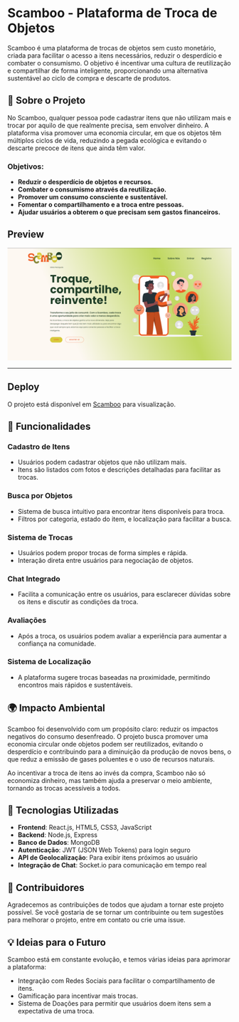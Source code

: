 # Scamboo - Plataforma de Troca de Objetos

Scamboo é uma plataforma de trocas de objetos sem custo monetário, criada para facilitar o acesso a itens necessários, reduzir o desperdício e combater o consumismo. O objetivo é incentivar uma cultura de reutilização e compartilhar de forma inteligente, proporcionando uma alternativa sustentável ao ciclo de compra e descarte de produtos.

## 🚀 Sobre o Projeto

No Scamboo, qualquer pessoa pode cadastrar itens que não utilizam mais e trocar por aquilo de que realmente precisa, sem envolver dinheiro. A plataforma visa promover uma economia circular, em que os objetos têm múltiplos ciclos de vida, reduzindo a pegada ecológica e evitando o descarte precoce de itens que ainda têm valor.

### Objetivos:
- **Reduzir o desperdício de objetos e recursos.**
- **Combater o consumismo através da reutilização.**
- **Promover um consumo consciente e sustentável.**
- **Fomentar o compartilhamento e a troca entre pessoas.**
- **Ajudar usuários a obterem o que precisam sem gastos financeiros.**

## Preview

![Scamboo](https://github.com/sthrmzy/Scamboo/blob/main/image/3778BDEC-D8F7-4881-B58D-9ABCCA10C6BF.png)

---
## Deploy

O projeto está disponível em [
Scamboo](https://sthrmzy.github.io/Scamboo/) para visualização.


## 🌱 Funcionalidades

### **Cadastro de Itens**
- Usuários podem cadastrar objetos que não utilizam mais.
- Itens são listados com fotos e descrições detalhadas para facilitar as trocas.

### **Busca por Objetos**
- Sistema de busca intuitivo para encontrar itens disponíveis para troca.
- Filtros por categoria, estado do item, e localização para facilitar a busca.

### **Sistema de Trocas**
- Usuários podem propor trocas de forma simples e rápida.
- Interação direta entre usuários para negociação de objetos.

### **Chat Integrado**
- Facilita a comunicação entre os usuários, para esclarecer dúvidas sobre os itens e discutir as condições da troca.

### **Avaliações**
- Após a troca, os usuários podem avaliar a experiência para aumentar a confiança na comunidade.

### **Sistema de Localização**
- A plataforma sugere trocas baseadas na proximidade, permitindo encontros mais rápidos e sustentáveis.

## 🌍 Impacto Ambiental

Scamboo foi desenvolvido com um propósito claro: reduzir os impactos negativos do consumo desenfreado. O projeto busca promover uma economia circular onde objetos podem ser reutilizados, evitando o desperdício e contribuindo para a diminuição da produção de novos bens, o que reduz a emissão de gases poluentes e o uso de recursos naturais.

Ao incentivar a troca de itens ao invés da compra, Scamboo não só economiza dinheiro, mas também ajuda a preservar o meio ambiente, tornando as trocas acessíveis a todos.

## 🔧 Tecnologias Utilizadas

- **Frontend**: React.js, HTML5, CSS3, JavaScript
- **Backend**: Node.js, Express
- **Banco de Dados**: MongoDB
- **Autenticação**: JWT (JSON Web Tokens) para login seguro
- **API de Geolocalização**: Para exibir itens próximos ao usuário
- **Integração de Chat**: Socket.io para comunicação em tempo real


## 🤝 Contribuidores
Agradecemos as contribuições de todos que ajudam a tornar este projeto possível. Se você gostaria de se tornar um contribuinte ou tem sugestões para melhorar o projeto, entre em contato ou crie uma issue.

## 💡 Ideias para o Futuro
Scamboo está em constante evolução, e temos várias ideias para aprimorar a plataforma:

- Integração com Redes Sociais para facilitar o compartilhamento de itens.
- Gamificação para incentivar mais trocas.
- Sistema de Doações para permitir que usuários doem itens sem a expectativa de uma troca.

